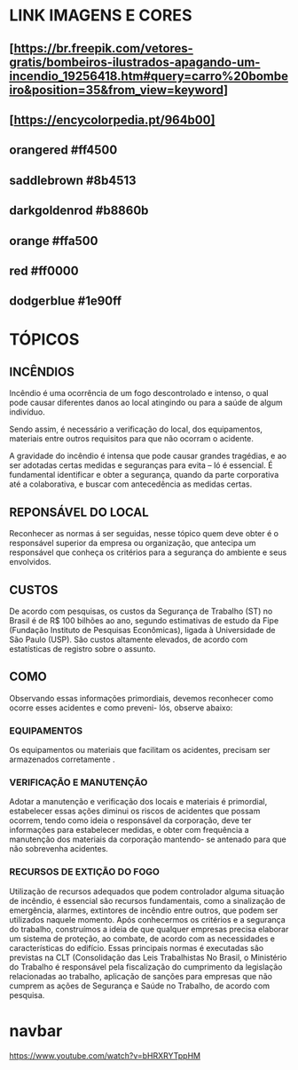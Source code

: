 # LINK IMAGENS E CORES
## [https://br.freepik.com/vetores-gratis/bombeiros-ilustrados-apagando-um-incendio_19256418.htm#query=carro%20bombeiro&position=35&from_view=keyword]
## [https://encycolorpedia.pt/964b00]
## orangered	#ff4500
## saddlebrown	#8b4513
## darkgoldenrod	#b8860b
## orange	#ffa500
## red	#ff0000
## dodgerblue	#1e90ff


# TÓPICOS
## INCÊNDIOS
Incêndio é uma ocorrência de um fogo descontrolado e intenso, o qual pode causar diferentes danos ao local atingindo ou para a saúde de algum indivíduo.

Sendo assim, é necessário a verificação do local, dos equipamentos, materiais entre outros requisitos para que não ocorram o acidente.

A gravidade do incêndio é intensa que pode causar grandes tragédias, e ao ser adotadas certas medidas e seguranças para evita – ló é essencial. É fundamental identificar e obter a segurança, quando da parte corporativa até a colaborativa, e buscar com antecedência as medidas certas.

## REPONSÁVEL DO LOCAL
Reconhecer as normas á ser seguidas, nesse tópico quem deve obter é o responsável superior da empresa ou organização, que antecipa um responsável que conheça os critérios para a segurança do ambiente e seus envolvidos.

## CUSTOS
De acordo com pesquisas, os custos da Segurança de Trabalho (ST) no Brasil é de R$ 100 bilhões ao ano, segundo estimativas de estudo da Fipe (Fundação Instituto de Pesquisas Econômicas), ligada à Universidade de São Paulo (USP). São custos altamente elevados, de acordo com estatísticas de registro sobre o assunto.

## COMO
Observando essas informações primordiais, devemos reconhecer como ocorre esses acidentes e como preveni- lós, observe abaixo:

### EQUIPAMENTOS
Os equipamentos ou materiais que facilitam os acidentes, precisam ser armazenados corretamente . 

### VERIFICAÇÃO E MANUTENÇÃO
Adotar a manutenção e verificação dos locais e materiais é primordial, estabelecer essas ações diminui os riscos de acidentes que possam ocorrem, tendo como ideia o responsável da corporação, deve ter informações para estabelecer medidas, e obter com frequência a manutenção dos materiais da corporação mantendo- se antenado para que não sobrevenha acidentes.

### RECURSOS DE EXTIÇÃO DO FOGO
Utilização de recursos adequados que podem  controlador alguma situação de incêndio, é essencial são recursos fundamentais, como a sinalização de emergência, alarmes, extintores de incêndio entre outros, que podem ser utilizados naquele momento.
Após conhecermos os critérios e a segurança do trabalho, construímos a ideia de que qualquer  empresas precisa elaborar um sistema de  proteção, ao combate, de acordo com as necessidades e características do edifício.
Essas principais normas é executadas são previstas na CLT (Consolidação das Leis Trabalhistas
No Brasil, o Ministério do Trabalho é responsável pela fiscalização do cumprimento da legislação relacionadas ao trabalho, aplicação de sanções para empresas que não cumprem as ações de Segurança e Saúde no Trabalho, de acordo com pesquisa.


# navbar
https://www.youtube.com/watch?v=bHRXRYTppHM
